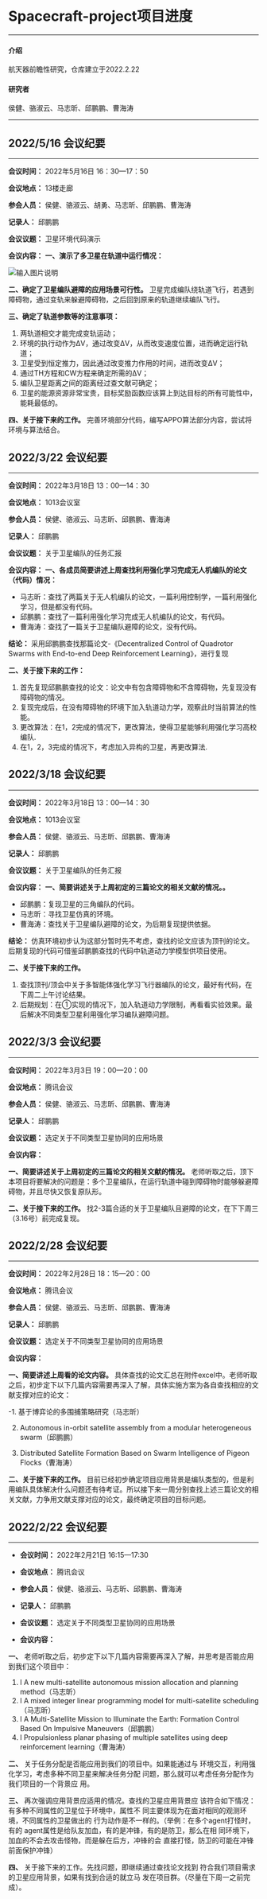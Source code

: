 # Spacecraft-project项目进度

------



#### 介绍
航天器前瞻性研究，仓库建立于2022.2.22

#### 研究者

侯健、骆淑云、马志昕、邱鹏鹏、曹海涛

------------
## 2022/5/16 会议纪要

---------------
 **会议时间：** 2022年5月16日 16：30—17：50

 **会议地点：** 13楼走廊

 **参会人员：** 侯健、骆淑云、胡勇、马志昕、邱鹏鹏、曹海涛

 **记录人：** 邱鹏鹏

 **会议议题：** 卫星环境代码演示

 **会议内容：** 
 **一、演示了多卫星在轨道中运行情况：** 

![输入图片说明](%E8%AE%BA%E6%96%87/imagesimage.png)

 **二、确定了卫星编队避障的应用场景可行性。** 卫星完成编队绕轨道飞行，若遇到障碍物，通过变轨来躲避障碍物，之后回到原来的轨道继续编队飞行。


 **三、确定了轨道参数等的注意事项：** 
1. 两轨道相交才能完成变轨运动；
2. 环境的执行动作为∆V，通过改变∆V，从而改变速度位置，进而确定运行轨道；
3. 卫星受到恒定推力，因此通过改变推力作用的时间，进而改变∆V；
4. 通过TH方程和CW方程来确定所需的∆V；
5. 编队卫星距离之间的距离经过查文献可确定；
6. 卫星的能源资源非常宝贵，目标奖励函数应该算上到达目标的所有可能性中，能耗最低的。


 **四、关于接下来的工作。** 完善环境部分代码，编写APPO算法部分内容，尝试将环境与算法结合。



## 2022/3/22 会议纪要

---------------
 **会议时间：** 2022年3月18日 13：00—14：30

 **会议地点：** 1013会议室

 **参会人员：** 侯健、骆淑云、马志昕、邱鹏鹏、曹海涛

 **记录人：** 邱鹏鹏

 **会议议题：** 关于卫星编队的任务汇报

 **会议内容：** 
 **一、各成员简要讲述上周查找利用强化学习完成无人机编队的论文（代码）情况：** 

- 马志昕：查找了两篇关于无人机编队的论文，一篇利用控制学，一篇利用强化学习，但是都没有代码。
- 邱鹏鹏：查找了一篇利用强化学习完成无人机编队的论文，有代码。
- 曹海涛：查找了一篇关于卫星编队避障的论文，没有代码。

 **结论：** 采用邱鹏鹏查找那篇论文-《Decentralized Control of Quadrotor Swarms with End-to-end Deep Reinforcement Learning》，进行复现

 **二、关于接下来的工作：** 
1. 首先复现邱鹏鹏查找的论文：论文中有包含障碍物和不含障碍物，先复现没有障碍物的情况。
2. 复现完成后，在没有障碍物的环境下加入轨道动力学，观察此时当前算法的性能。
3. 更改算法：在1，2完成的情况下，更改算法，使得卫星能够利用强化学习高校编队.
4. 在1，2，3完成的情况下，考虑加入异构的卫星，再更改算法.





## 2022/3/18 会议纪要

------------
 **会议时间：** 2022年3月18日 13：00—14：30

 **会议地点：** 1013会议室

 **参会人员：** 侯健、骆淑云、马志昕、邱鹏鹏、曹海涛

 **记录人：** 邱鹏鹏

 **会议议题：** 关于卫星编队的任务汇报

 **会议内容：** 
 **一、简要讲述关于上周初定的三篇论文的相关文献的情况。。** 
- 邱鹏鹏：复现卫星的三角编队的代码。
- 马志昕：寻找卫星仿真的环境。
- 曹海涛：查找关于卫星编队避障的论文，为后期复现提供依据。

 **结论：** 仿真环境初步认为这部分暂时先不考虑，查找的论文应该为顶刊的论文。后期复现的代码可借鉴邱鹏鹏查找的代码中轨道动力学模型供项目使用。


 **二、关于接下来的工作。** 
1. 查找顶刊/顶会中关于多智能体强化学习飞行器编队的论文，最好有代码，在下周二上午讨论结果。
2. 后期规划：在①实现的情况下，加入轨道动力学限制，再看看实验效果。最后解决不同类型卫星利用强化学习编队避障问题。


## 2022/3/3 会议纪要

------------

 **会议时间：** 2022年3月3日 19：00—20：00

 **会议地点：** 腾讯会议

 **参会人员：** 侯健、骆淑云、马志昕、邱鹏鹏、曹海涛

 **记录人：** 邱鹏鹏

 **会议议题：** 选定关于不同类型卫星协同的应用场景

 **会议内容：** 

**一、简要讲述关于上周初定的三篇论文的相关文献的情况。** 老师听取之后，顶下本项目将要解决的问题是：多个卫星编队，在运行轨道中碰到障碍物时能够躲避障碍物，并且尽快又恢复原队形。

**二、关于接下来的工作。** 找2-3篇合适的关于卫星编队且避障的论文，在下下周三（3.16号）前完成复现。

## 2022/2/28 会议纪要

------------

 **会议时间：** 2022年2月28日 18：15—20：00

 **会议地点：** 腾讯会议

 **参会人员：** 侯健、骆淑云、马志昕、邱鹏鹏、曹海涛

 **记录人：** 邱鹏鹏

 **会议议题：** 选定关于不同类型卫星协同的应用场景

 **会议内容：** 

 **一、简要讲述上周看的论文内容。** 具体查找的论文汇总在附件excel中。老师听取之后，初步定下以下几篇内容需要再深入了解，具体实施方案为各自查找相应的文献支撑对应的论文：




-1. 基于博弈论的多围捕策略研究（马志昕）

2. Autonomous in-orbit satellite assembly from a modular heterogeneous swarm（邱鹏鹏）

3. Distributed Satellite Formation Based on Swarm Intelligence of Pigeon Flocks（曹海涛）

 **二、关于接下来的工作。** 目前已经初步确定项目应用背景是编队类型的，但是利用编队具体解决什么问题还有待考证。所以接下来一周分别查找上述三篇论文的相关文献，力争用文献支撑对应的论文，最终确定项目的目标问题。 



## 2022/2/22 会议纪要

------------



-  **会议时间：** 2022年2月21日 16:15—17:30

-  **会议地点：** 腾讯会议

-  **参会人员：** 侯健、骆淑云、马志昕、邱鹏鹏、曹海涛

-  **记录人：** 邱鹏鹏

-  **会议议题：** 选定关于不同类型卫星协同的应用场景

-  **会议内容：** 

 **一、** 老师听取之后，初步定下以下几篇内容需要再深入了解，并思考是否能应用到我们这个项目中：

1. l A new multi-satellite autonomous mission allocation and planning method（马志昕）
2. l A mixed integer linear programming model for multi-satellite scheduling（马志昕）
3. l A Multi-Satellite Mission to Illuminate the Earth: Formation Control Based On Impulsive Maneuvers（邱鹏鹏）
4. l Propulsionless planar phasing of multiple satellites using deep reinforcement learning（曹海涛）

 

 **二、** 关于任务分配是否能应用到我们的项目中。如果能通过与		环境交互，利用强化学习，考虑多种不同卫星来解决任务分配		问题，那么就可以考虑任务分配作为我们项目的一个背景应		用。

 **三、** 再次强调应用背景应适用的情况。查找的卫星应用背景应		该符合如下情况：有多种不同属性的卫星位于环境中，属性不		同主要体现为在面对相同的观测环境，不同属性的卫星做出的		行为动作是不一样的。（举例：在多个agent打怪时，有的		agent属性是给队友加血，有的是冲锋，有的是防卫，那么在相		同环境下，加血的不会去攻击怪物，而是躲在后方，冲锋的会		直接打怪，防卫的可能在冲锋前面保护冲锋）

 **四、** 关于接下来的工作。先找问题，即继续通过查找论文找到		符合我们项目需求的卫星应用背景，如果有找到合适的就立马		发在项目群。（尽量在下周一之前完成）。
